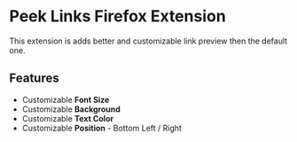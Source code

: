 # Peek Links Firefox Extension
This extension is adds better and customizable link preview then the default one.

## Features 
- Customizable **Font Size**
- Customizable **Background**
- Customizable **Text Color**
- Customizable **Position** - Bottom Left / Right
